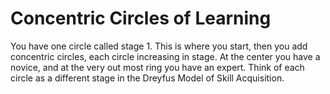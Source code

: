 # Concentric Circles of Learning

You have one circle called stage 1. This is where you start, then you add concentric circles, each circle increasing in stage. At the center you have a novice, and at the very out most ring you have an expert. Think of each circle as a different stage in the Dreyfus Model of Skill Acquisition.
